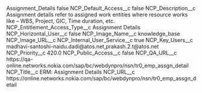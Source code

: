 <?xml version="1.0" encoding="UTF-8"?>
<CustomMetadata xmlns="http://soap.sforce.com/2006/04/metadata" xmlns:xsi="http://www.w3.org/2001/XMLSchema-instance" xmlns:xsd="http://www.w3.org/2001/XMLSchema">
    <label>Assignment_Details</label>
    <protected>false</protected>
    <values>
        <field>NCP_Default_Access__c</field>
        <value xsi:type="xsd:boolean">false</value>
    </values>
    <values>
        <field>NCP_Description__c</field>
        <value xsi:type="xsd:string">Assignment details refer to assigned work entities where resource works like – WBS, Project, GIC, Time duration, etc.</value>
    </values>
    <values>
        <field>NCP_Entitlement_Access_Type__c</field>
        <value xsi:type="xsd:string">Assignment Details</value>
    </values>
    <values>
        <field>NCP_Horizontal_User__c</field>
        <value xsi:type="xsd:boolean">false</value>
    </values>
    <values>
        <field>NCP_Image_Name__c</field>
        <value xsi:type="xsd:string">knowledge_base</value>
    </values>
    <values>
        <field>NCP_Image_URL__c</field>
        <value xsi:nil="true"/>
    </values>
    <values>
        <field>NCP_Internal_User_Service__c</field>
        <value xsi:type="xsd:boolean">true</value>
    </values>
    <values>
        <field>NCP_Key_Users__c</field>
        <value xsi:type="xsd:string">madhavi-santoshi-naidu.dadi@atos.net,prakash.2.t@atos.net</value>
    </values>
    <values>
        <field>NCP_Priority__c</field>
        <value xsi:type="xsd:double">420.0</value>
    </values>
    <values>
        <field>NCP_Public_Access__c</field>
        <value xsi:type="xsd:boolean">false</value>
    </values>
    <values>
        <field>NCP_QA_URL__c</field>
        <value xsi:type="xsd:string">https://qa-online.networks.nokia.com/sap/bc/webdynpro/nsn/tr0_emp_assgn_detail</value>
    </values>
    <values>
        <field>NCP_Title__c</field>
        <value xsi:type="xsd:string">ERM: Assignment Details</value>
    </values>
    <values>
        <field>NCP_URL__c</field>
        <value xsi:type="xsd:string">https://online.networks.nokia.com/sap/bc/webdynpro/nsn/tr0_emp_assgn_detail</value>
    </values>
</CustomMetadata>
